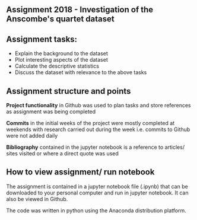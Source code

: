 ##                               Assignment 2018 - Investigation of the Anscombe's quartet dataset

## Assignment tasks:
 - Explain the background to the dataset
 - Plot interesting aspects of the dataset
 - Calculate the descriptive statistics
 - Discuss the dataset with relevance to the above tasks
  
## Assignment structure and points

**Project functionality** in Github was used to plan tasks and store references as assignment was being completed

**Commits** in the initial weeks of the project were mostly completed at weekends with research carried out during the week i.e. commits to Github were not added daily

**Bibliography** contained in the jupyter notebook is a reference to articles/ sites visited or where a direct quote was used

## How to view assignment/ run notebook

The assignment is contained in a jupyter notebook file (.ipynb) that can be downloaded to your personal computer and run in jupyter notebook. It can also be viewed in Github.  

The code was written in python using the Anaconda distribution platform. 

